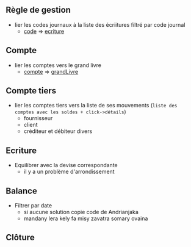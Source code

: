 ##  Règle de gestion
*   lier les codes journaux à la liste des écriitures filtré par code journal
    -   [code](http://monsitelocal/S4/plan_comptable/regleC/liste) =>  [ecriture](http://monsitelocal/S4/plan_comptable/EcritureC/liste?journal=)

##  Compte
*   lier les comptes vers le grand livre
    -   [compte](http://monsitelocal/S4/plan_comptable/compteC/liste) => [grandLivre](http://monsitelocal/S4/plan_comptable/livreC/liste_mouvement?num=)

## Compte tiers
*   lier les comptes tiers vers la liste de ses mouvements (`liste des comptes avec les soldes + click->détails`)
    -   fournisseur 
    -   client
    -   créditeur et débiteur divers

##  Ecriture
*   Equilibrer avec la devise correspondante
    -   il y a un problème d'arrondissement

##  Balance
*   Filtrer par date
    -   si aucune solution copie code de Andrianjaka
    -   mandany lera kely fa misy zavatra somary ovaina


##  Clôture




